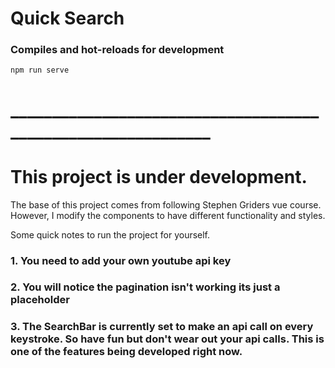 # Quick Search

### Compiles and hot-reloads for development
```
npm run serve
```

# _____________________________________________________________

# This project is under development.
  The base of this project comes from following Stephen Griders vue course. However, I modify the components to have different functionality and styles.

Some quick notes to run the project for yourself.

### 1. You need to add your own youtube api key
### 2. You will notice the pagination isn't working its just a placeholder
### 3. The SearchBar is currently set to make an api call on every keystroke. So have fun but don't wear out your api calls. This is one of the features being developed right now.
